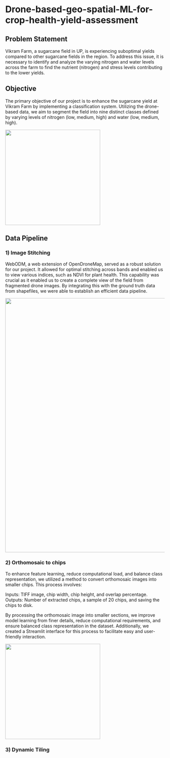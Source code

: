 # Drone-based-geo-spatial-ML-for-crop-health-yield-assessment
## Problem Statement 
Vikram Farm, a sugarcane field in UP, is experiencing suboptimal yields compared to other sugarcane fields in the region. To address this issue, it is necessary to identify and analyze the varying nitrogen and water levels across the farm to find the nutrient (nitrogen) and stress levels contributing to the lower yields.
## Objective
The primary objective of our project is to enhance the sugarcane yield at Vikram Farm by implementing a classification system. Utilizing the drone-based data, we aim to segment the field into nine distinct classes defined by varying levels of nitrogen (low, medium, high) and water (low, medium, high).

<img src="https://github.com/saimaansi13/Drone-based-geo-spatial-ML-for-crop-health-yield-assessment/assets/125540201/7e96eeb4-76d7-4c58-bcb8-bae30561d9fb" width="300">

## Data Pipeline
### 1) Image Stitching
WebODM, a web extension of OpenDroneMap, served as a robust solution for our project. It allowed for optimal stitching across bands and enabled us to view various indices, such as NDVI for plant health. This capability was crucial as it enabled us to create a complete view of the field from fragmented drone images. By integrating this with the ground truth data from shapefiles, we were able to establish an efficient data pipeline.

<img src="https://github.com/saimaansi13/Drone-based-geo-spatial-ML-for-crop-health-yield-assessment/assets/125540201/9b32b05e-83c1-4562-ac4f-ad3855fa5a08" width="800">

### 2) Orthomosaic to chips
To enhance feature learning, reduce computational load, and balance class representation, we utilized a method to convert orthomosaic images into smaller chips. This process involves:

Inputs: TIFF image, chip width, chip height, and overlap percentage.
Outputs: Number of extracted chips, a sample of 20 chips, and saving the chips to disk.

By processing the orthomosaic image into smaller sections, we improve model learning from finer details, reduce computational requirements, and ensure balanced class representation in the dataset. Additionally, we created a Streamlit interface for this process to facilitate easy and user-friendly interaction.

<img src="https://github.com/saimaansi13/Drone-based-geo-spatial-ML-for-crop-health-yield-assessment/assets/125540201/5a81bee3-516a-40a9-9614-103e236e6be1" width="300">

### 3) Dynamic Tiling
